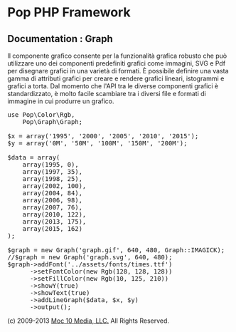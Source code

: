 Pop PHP Framework
=================

Documentation : Graph
---------------------

Il componente grafico consente per la funzionalità grafica robusto che può utilizzare uno dei componenti predefiniti grafici come immagini, SVG e Pdf per disegnare grafici in una varietà di formati. È possibile definire una vasta gamma di attributi grafici per creare e rendere grafici lineari, istogrammi e grafici a torta. Dal momento che l'API tra le diverse componenti grafici è standardizzato, è molto facile scambiare tra i diversi file e formati di immagine in cui produrre un grafico.

<pre>
use Pop\Color\Rgb,
    Pop\Graph\Graph;

$x = array('1995', '2000', '2005', '2010', '2015');
$y = array('0M', '50M', '100M', '150M', '200M');

$data = array(
    array(1995, 0),
    array(1997, 35),
    array(1998, 25),
    array(2002, 100),
    array(2004, 84),
    array(2006, 98),
    array(2007, 76),
    array(2010, 122),
    array(2013, 175),
    array(2015, 162)
);

$graph = new Graph('graph.gif', 640, 480, Graph::IMAGICK);
//$graph = new Graph('graph.svg', 640, 480);
$graph->addFont('../assets/fonts/times.ttf')
      ->setFontColor(new Rgb(128, 128, 128))
      ->setFillColor(new Rgb(10, 125, 210))
      ->showY(true)
      ->showText(true)
      ->addLineGraph($data, $x, $y)
      ->output();
</pre>

(c) 2009-2013 [Moc 10 Media, LLC.](http://www.moc10media.com) All Rights Reserved.
